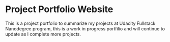 Project Portfolio Website
=========================
This is a project portfolio to summarize my projects at Udacity Fullstack Nanodegree
program, this is a work in progress portfilio and will continue to update as I complete more projects.

